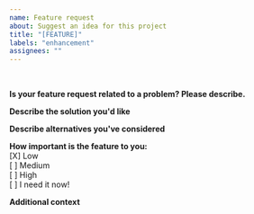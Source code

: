 ```yaml
---
name: Feature request
about: Suggest an idea for this project
title: "[FEATURE]"
labels: "enhancement"
assignees: ""
---
```


<br>

**Is your feature request related to a problem? Please describe.**

<!-- A clear and concise description of what the problem is. Ex. I'm always frustrated when [...] -->

**Describe the solution you'd like**

<!-- A clear and concise description of what you want to happen. -->

**Describe alternatives you've considered**

<!-- A clear and concise description of any alternative solutions or features you've considered. -->

**How important is the feature to you:**
<br> [X] Low
<br> [ ] Medium
<br> [ ] High
<br> [ ] I need it now!

**Additional context**

<!-- Add any other context or screenshots about the feature request here. -->
